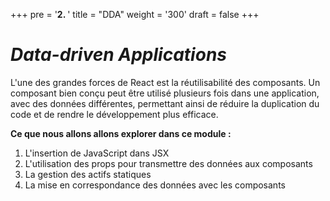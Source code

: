 +++
pre = '<b>2. </b>'
title = "DDA"
weight = '300'
draft = false 
+++

# *Data-driven Applications*

L'une des grandes forces de React est la réutilisabilité des composants. Un composant bien conçu peut être utilisé plusieurs fois dans une application, avec des données différentes, permettant ainsi de réduire la duplication du code et de rendre le développement plus efficace.

**Ce que nous allons allons explorer dans ce module :**
1. L'insertion de JavaScript dans JSX
2. L'utilisation des props pour transmettre des données aux composants
3. La gestion des actifs statiques
4. La mise en correspondance des données avec les composants

